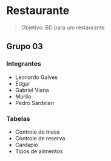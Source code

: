 # Restaurante

> Objetivo: BD para um restaurante

## Grupo 03

### Integrantes
* Leonardo Galves
* Edgar
* Gabriel Viana
* Murilo
* Pedro Sardelari

### Tabelas
- Controle de mesa
- Controle de reserva
- Cardapio
- Tipos de alimentos

